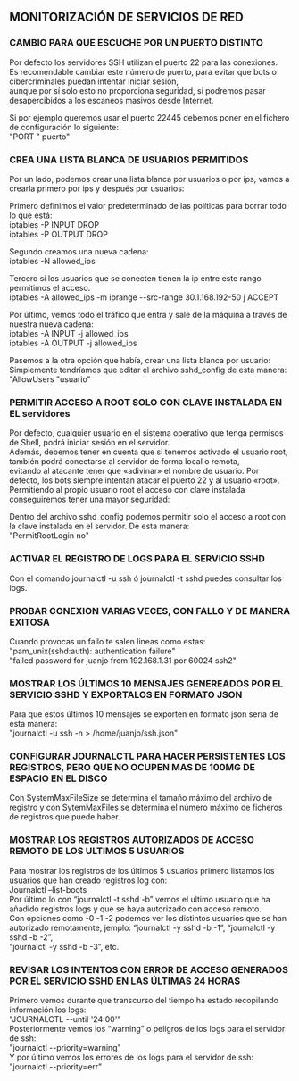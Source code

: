 ## MONITORIZACIÓN DE SERVICIOS DE RED  


### CAMBIO PARA QUE ESCUCHE POR UN PUERTO DISTINTO  
Por defecto los servidores SSH utilizan el puerto 22 para las conexiones.  
Es recomendable cambiar este número de puerto, para evitar que bots o cibercriminales puedan intentar iniciar sesión,  
aunque por sí solo esto no proporciona seguridad, sí podremos pasar desapercibidos a los escaneos masivos desde Internet.

Si por ejemplo queremos usar el puerto 22445 debemos poner en el fichero de configuración lo siguiente:  
"PORT " puerto"


### CREA UNA LISTA BLANCA DE USUARIOS PERMITIDOS  
Por un lado, podemos crear una lista blanca por usuarios o por ips, vamos a crearla primero por ips y después por usuarios:  

Primero definimos el valor predeterminado de las políticas para borrar todo lo que está:   
iptables -P INPUT DROP   
iptables -P OUTPUT DROP  

Segundo creamos una nueva cadena:    
iptables -N allowed_ips     

Tercero si los usuarios que se conecten tienen la ip entre este rango permitimos el acceso.   
iptables -A allowed_ips -m iprange --src-range 30.1.168.192-50 j ACCEPT   

Por último, vemos todo el tráfico que entra y sale de la máquina a través de nuestra nueva cadena:   
iptables -A INPUT -j allowed_ips   
iptables -A OUTPUT -j allowed_ips  

Pasemos a la otra opción que había, crear una lista blanca por usuario:  
Simplemente tendríamos que editar el archivo sshd_config de esta manera:  
"AllowUsers "usuario"  

### PERMITIR ACCESO A ROOT SOLO CON CLAVE INSTALADA EN EL servidores  
Por defecto, cualquier usuario en el sistema operativo que tenga permisos de Shell, podrá iniciar sesión en el servidor.   
Además, debemos tener en cuenta que si tenemos activado el usuario root, también podrá conectarse al servidor de forma local o remota,   
evitando al atacante tener que «adivinar» el nombre de usuario. Por defecto, los bots siempre intentan atacar el puerto 22 y al usuario «root».   
Permitiendo al propio usuario root el acceso con clave instalada conseguiremos tener una mayor seguridad:  

Dentro del archivo sshd_config podemos permitir solo el acceso a root con la clave instalada en el servidor. De esta manera:  
"PermitRootLogin no"  

### ACTIVAR EL REGISTRO DE LOGS PARA EL SERVICIO SSHD  
Con el comando journalctl -u ssh ó journalctl -t sshd puedes consultar los logs.  

### PROBAR CONEXION VARIAS VECES, CON FALLO Y DE MANERA EXITOSA  
Cuando provocas un fallo te salen lineas como estas:  
"pam_unix(sshd:auth): authentication failure"  
"failed password for juanjo from 192.168.1.31 por 60024 ssh2"  

### MOSTRAR LOS ÚLTIMOS 10 MENSAJES GENEREADOS POR EL SERVICIO SSHD Y EXPORTALOS EN FORMATO JSON  
Para que estos últimos 10 mensajes se exporten en formato json sería de esta manera:  
"journalctl -u ssh -n > /home/juanjo/ssh.json"  

### CONFIGURAR JOURNALCTL PARA HACER PERSISTENTES LOS REGISTROS, PERO QUE NO OCUPEN MAS DE 100MG DE ESPACIO EN EL DISCO  
Con SystemMaxFileSize se determina el tamaño máximo del archivo de registro y con SytemMaxFiles se determina el número máximo de ficheros de registros que puede haber.  

### MOSTRAR LOS REGISTROS AUTORIZADOS DE ACCESO REMOTO DE LOS ULTIMOS 5 USUARIOS  
Para mostrar los registros de los últimos 5 usuarios primero listamos los usuarios que han creado registros log con:  
Journalctl –list-boots  
Por último lo con “journalctl -t sshd -b” vemos el ultimo usuario que ha añadido registros logs y que se haya autorizado con acceso remoto.   
Con opciones como -0 -1 -2 podemos ver los distintos usuarios que se han autorizado remotamente, jemplo: “journalctl -y sshd -b -1”, “journalctl -y sshd -b -2”,   
“journalctl -y sshd -b -3”, etc.  

### REVISAR LOS INTENTOS CON ERROR DE ACCESO GENERADOS POR EL SERVICIO SSHD EN LAS ÚLTIMAS 24 HORAS  
Primero vemos durante que transcurso del tiempo ha estado recopilando información los logs:  
"JOURNALCTL --until '24:00'"  
Posteriormente vemos los “warning” o peligros de los logs para el servidor de ssh:  
"journalctl --priority=warning"  
Y por último vemos los errores de los logs para el servidor de ssh:  
"journalctl --priority=err"  